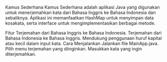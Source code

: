 Kamus Sederhana
Kamus Sederhana adalah aplikasi Java yang digunakan untuk menerjemahkan kata dari Bahasa Inggris ke Bahasa Indonesia dan sebaliknya. Aplikasi ini memanfaatkan HashMap untuk menyimpan data kosakata, serta interface untuk mengimplementasikan berbagai metode.

Fitur
Terjemahan dari Bahasa Inggris ke Bahasa Indonesia.
Terjemahan dari Bahasa Indonesia ke Bahasa Inggris.
Mendukung penggunaan huruf kapital atau kecil dalam input kata.
Cara Menjalankan
Jalankan file MainApp.java.
Pilih menu terjemahan yang diinginkan.
Masukkan kata yang ingin diterjemahkan.